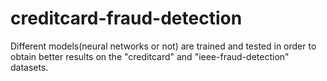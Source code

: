# creditcard-fraud-detection

Different models(neural networks or not) are trained and tested in order to obtain better results on the "creditcard" and "ieee-fraud-detection" datasets.
